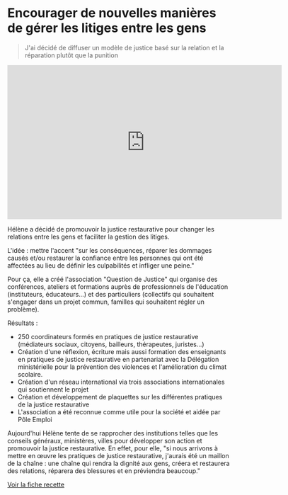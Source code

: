 # Encourager de nouvelles manières de gérer les litiges entre les gens

> J'ai décidé de diffuser un modèle de justice basé sur la relation et la réparation plutôt que la punition

<iframe src="https://player.vimeo.com/video/153212485" width="620" height="348" frameborder="0" webkitallowfullscreen mozallowfullscreen allowfullscreen></iframe>

Hélène a décidé de promouvoir la justice restaurative pour changer les relations entre les gens et faciliter la gestion des litiges.

L'idée : mettre l'accent "sur les conséquences, réparer les dommages causés et/ou restaurer la confiance entre les personnes qui ont été affectées au lieu de définir les culpabilités et infliger une peine."

Pour ça, elle a créé l'association "Question de Justice" qui organise des conférences, ateliers et formations auprès de professionnels de l'éducation (instituteurs, éducateurs...) et des particuliers (collectifs qui souhaitent s'engager dans un projet commun, familles qui souhaitent régler un problème).

Résultats :

* 250 coordinateurs formés en pratiques de justice restaurative (médiateurs sociaux, citoyens, bailleurs, thérapeutes, juristes...)
* Création d'une réflexion, écriture mais aussi formation des enseignants en pratiques de justice restaurative en partenariat avec la Délégation ministérielle pour la prévention des violences et l'amélioration du climat scolaire.
* Création d'un réseau international via trois associations internationales qui soutiennent le projet
* Création et développement de plaquettes sur les différentes pratiques de la justice restaurative
* L'association a été reconnue comme utile pour la société et aidée par Pôle Emploi

Aujourd'hui Hélène tente de se rapprocher des institutions telles que les conseils généraux, ministères, villes pour développer son action et promouvoir la justice restaurative. En effet, pour elle, "si nous arrivons à mettre en œuvre les pratiques de justice restaurative, j'aurais été un maillon de la chaîne : une chaîne qui rendra la dignité aux gens, créera et restaurera des relations, réparera des blessures et en préviendra beaucoup."

[Voir la fiche recette](http://www.onpassealacte.fr/recettes_coup_de_coeur_en_savoir_plus.php?r=87868653312)
